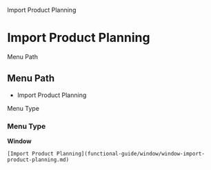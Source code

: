 
Import Product Planning
# Import Product Planning



Menu Path
## Menu Path



- Import Product Planning

Menu Type
### Menu Type

**Window**


```
[Import Product Planning](functional-guide/window/window-import-product-planning.md)
```
